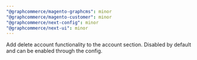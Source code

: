 ```yaml
---
"@graphcommerce/magento-graphcms": minor
"@graphcommerce/magento-customer": minor
"@graphcommerce/next-config": minor
"@graphcommerce/next-ui": minor
---
```


Add delete account functionality to the account section. Disabled by default and can be enabled through the config.
